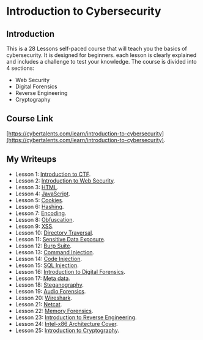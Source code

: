 # Introduction to Cybersecurity

## Introduction

This is a 28 Lessons self-paced course that will teach you the basics of cybersecurity. It is designed for beginners. each lesson is clearly explained and includes a challenge to test your knowledge. The course is divided into 4 sections:

- Web Security
- Digital Forensics
- Reverse Engineering
- Cryptography

## Course Link

[https://cybertalents.com/learn/introduction-to-cybersecurity](https://cybertalents.com/learn/introduction-to-cybersecurity).

## My Writeups

- Lesson 1: [Introduction to CTF](./lesson-1.md).
- Lesson 2: [Introduction to Web Security](./lesson-2.md).
- Lesson 3: [HTML](./lesson-3.md).
- Lesson 4: [JavaScript](./lesson-4.md).
- Lesson 5: [Cookies](./lesson-5.md).
- Lesson 6: [Hashing](./lesson-6.md).
- Lesson 7: [Encoding](./lesson-7.md).
- Lesson 8: [Obfuscation](./lesson-8.md).
- Lesson 9: [XSS](./lesson-9.md).
- Lesson 10: [Directory Traversal](./lesson-10.md).
- Lesson 11: [Sensitive Data Exposure](./lesson-11.md).
- Lesson 12: [Burp Suite](./lesson-12.md).
- Lesson 13: [Command Injection](./lesson-13.md).
- Lesson 14: [Code Injection](./lesson-14.md).
- Lesson 15: [SQL Injection](./lesson-15.md).
- Lesson 16: [Introduction to Digital Forensics](./lesson-16.md).
- Lesson 17: [Meta data](./lesson-17.md).
- Lesson 18: [Steganography](./lesson-18.md).
- Lesson 19: [Audio Forensics](./lesson-19.md).
- Lesson 20: [Wireshark](./lesson-20.md).
- Lesson 21: [Netcat](./lesson-21.md).
- Lesson 22: [Memory Forensics](./lesson-22.md).
- Lesson 23: [Introduction to Reverse Engineering](./lesson-23.md).
- Lesson 24: [Intel-x86 Architecture Cover](./lesson-24.md).
- Lesson 25: [Introduction to Cryptography](./lesson-25.md).
